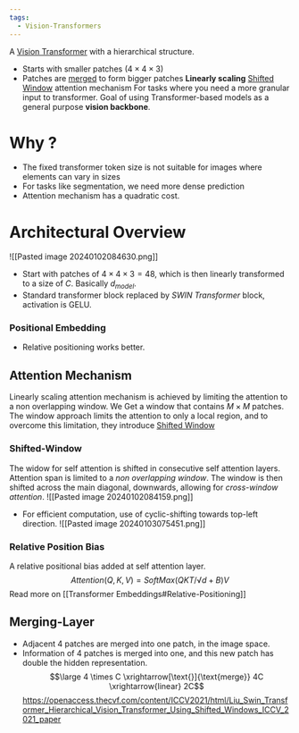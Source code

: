 ```yaml
---
tags:
  - Vision-Transformers
---
```

A [Vision Transformer](VisionTransformers(VIT)) with a hierarchical structure.
- Starts with smaller patches $(4\times4\times3)$
- Patches are [merged](SWIN#Merging-Layer) to form bigger patches
**Linearly scaling** [Shifted Window](SWIN#Shifted-Window) attention mechanism
For tasks where you need a more granular input to transformer. Goal of using Transformer-based models as a general purpose **vision backbone**.
# Why ?
- The fixed transformer token size is not suitable for images where elements can vary in sizes
- For tasks like segmentation, we need more dense prediction
- Attention mechanism has a quadratic cost.
# Architectural Overview
![[Pasted image 20240102084630.png]]
- Start with patches of $4 \times 4 \times 3 = 48$, which is then linearly transformed to a size of $C$. Basically $d_{model}$.
- Standard transformer block replaced by *SWIN Transformer* block, activation is GELU.
### Positional Embedding
- Relative positioning works better.
## Attention Mechanism
Linearly scaling attention mechanism is achieved by limiting the attention to a non overlapping window. We Get a window that contains $M \times M$ patches.
The window approach limits the attention to only a local region, and to overcome this limitation, they introduce [Shifted Window](SWIN#Shifted-Window)
### Shifted-Window
The widow for self attention is shifted in consecutive self attention layers.
Attention span is limited to a *non overlapping window*. The window is then shifted across the main diagonal, downwards, allowing for *cross-window attention*.
![[Pasted image 20240102084159.png]]
- For efficient computation, use of cyclic-shifting towards top-left direction.
![[Pasted image 20240103075451.png]]
### Relative Position Bias
A relative positional bias added at self attention layer.
$$Attention(Q, K, V ) = SoftMax(QKT / √ d + B)V$$
Read more on [[Transformer Embeddings#Relative-Positioning]]
## Merging-Layer
- Adjacent 4 patches are merged into one patch, in the image space.
- Information of 4 patches is merged into one, and this new patch has double the hidden representation.
$$\large 4 \times C \xrightarrow[\text{}]{\text{merge}} 4C \xrightarrow{linear} 2C$$
https://openaccess.thecvf.com/content/ICCV2021/html/Liu_Swin_Transformer_Hierarchical_Vision_Transformer_Using_Shifted_Windows_ICCV_2021_paper